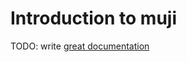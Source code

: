 # Introduction to muji

TODO: write [great documentation](http://jacobian.org/writing/what-to-write/)
